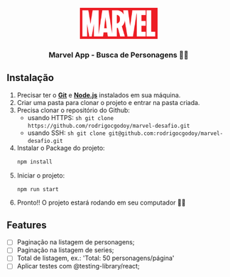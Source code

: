 <p align="center">
	<img src="./src/assets/logo.png" height="70" width="175" alt="Marvel App" />
</p>

<h3 align="center">
	Marvel App - Busca de Personagens 🥳👾
</h3>

## Instalação

1. Precisar ter o **[Git](<[https://git-scm.com/](https://git-scm.com/)>)** e **[Node.js](<[https://nodejs.org/en/](https://nodejs.org/en/)>)** instalados em sua máquina.
2. Criar uma pasta para clonar o projeto e entrar na pasta criada.
3. Precisa clonar o repositório do Github:
   - usando HTTPS:
     `sh git clone https://github.com/rodrigocgodoy/marvel-desafio.git`
   - usando SSH:
     `sh git clone git@github.com:rodrigocgodoy/marvel-desafio.git`
4. Instalar o Package do projeto:
   ```sh
   npm install
   ```
5. Iniciar o projeto:
   ```sh
   npm run start
   ```
6. Pronto!! O projeto estará rodando em seu computador 🤩🤩

## Features

- [ ] Paginação na listagem de personagens;
- [ ] Paginação na listagem de series;
- [ ] Total de listagem, ex.: 'Total: 50 personagens/página'
- [ ] Aplicar testes com @testing-library/react;
